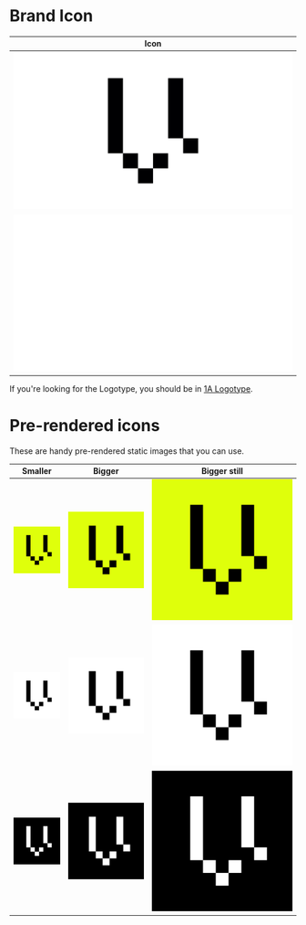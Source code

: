 # Brand Icon
| Icon|
| --- |
|![Black](./Vega_Brand_Icon_Black.png)|
|![White](./Vega_Brand_Icon_White.png)|

If you're looking for the Logotype, you should be in [1A Logotype](../1A-Logotype).    

# Pre-rendered icons
These are handy pre-rendered static images that you can use.

|Smaller|Bigger|Bigger still|
|:---:|:---:|:---:|
|![128](./Variations/y-icon-128px.png)|![270](./Variations/y-icon-270px.png)|![558](./Variations/y-icon-558px.png)
|![128](./Variations/bw-icon-128px.png)|![270](./Variations/bw-icon-270px.png)|![558](./Variations/bw-icon-558px.png)
|![128](./Variations/wb-icon-128px.png)|![270](./Variations/wb-icon-270px.png)|![558](./Variations/wb-icon-558px.png)